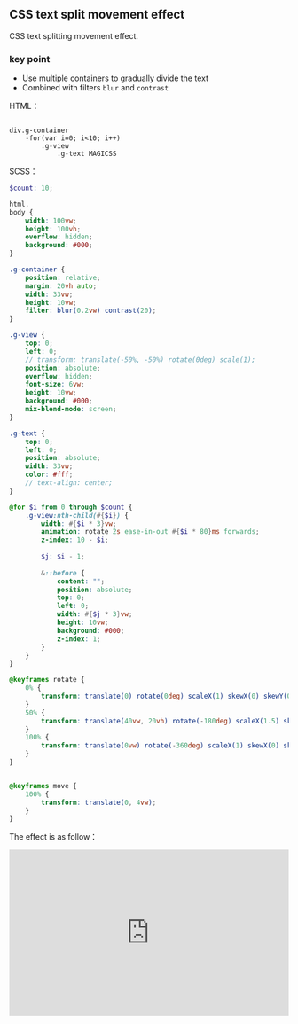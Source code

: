 ## CSS text split movement effect

CSS text splitting movement effect.

### key point

+ Use multiple containers to gradually divide the text
+ Combined with filters `blur` and `contrast`


HTML：

```pug

div.g-container
    -for(var i=0; i<10; i++)
        .g-view 
            .g-text MAGICSS 
```

SCSS：
```scss
$count: 10;

html,
body {
    width: 100vw;
    height: 100vh;
    overflow: hidden;
    background: #000;
}

.g-container {
    position: relative;
    margin: 20vh auto;
    width: 33vw;
    height: 10vw;
    filter: blur(0.2vw) contrast(20);
}

.g-view {
    top: 0;
    left: 0;
    // transform: translate(-50%, -50%) rotate(0deg) scale(1);
    position: absolute;
    overflow: hidden;
    font-size: 6vw;
    height: 10vw;
    background: #000;
    mix-blend-mode: screen;
}

.g-text {
    top: 0;
    left: 0;
    position: absolute;
    width: 33vw;
    color: #fff;
    // text-align: center;
}

@for $i from 0 through $count {  
    .g-view:nth-child(#{$i}) {
        width: #{$i * 3}vw;
        animation: rotate 2s ease-in-out #{$i * 80}ms forwards;
        z-index: 10 - $i;
        
        $j: $i - 1;
        
        &::before {
            content: "";
            position: absolute;
            top: 0;
            left: 0;
            width: #{$j * 3}vw;
            height: 10vw;
            background: #000;
            z-index: 1;
        }
    }    
}

@keyframes rotate {
    0% {
        transform: translate(0) rotate(0deg) scaleX(1) skewX(0) skewY(0);
    }
    50% {
        transform: translate(40vw, 20vh) rotate(-180deg) scaleX(1.5) skewX(40deg) skewY(-20deg);
    }
    100% {
        transform: translate(0vw) rotate(-360deg) scaleX(1) skewX(0) skewY(0);
    }
}


@keyframes move {
    100% {
        transform: translate(0, 4vw);
    }
}
```
The effect is as follow：

<iframe height="300" style="width: 100%;" scrolling="no" title="word-break-move" src="https://codepen.io/dvha/embed/mdaGEMO?default-tab=html%2Cresult" frameborder="no" loading="lazy" allowtransparency="true" allowfullscreen="true">
  See the Pen <a href="https://codepen.io/dvha/pen/mdaGEMO">
  word-break-move</a> by HaDV (<a href="https://codepen.io/dvha">@dvha</a>)
  on <a href="https://codepen.io">CodePen</a>.
</iframe>